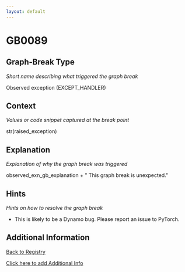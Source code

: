```yaml
---
layout: default
---
```

# GB0089

## Graph-Break Type
*Short name describing what triggered the graph break*

Observed exception (EXCEPT_HANDLER)

## Context
*Values or code snippet captured at the break point*

str(raised_exception)

## Explanation
*Explanation of why the graph break was triggered*

observed_exn_gb_explanation                                 + " This graph break is unexpected."

## Hints
*Hints on how to resolve the graph break*

- This is likely to be a Dynamo bug. Please report an issue to PyTorch.


## Additional Information

<!-- ADDITIONAL INFORMATION START - Add custom information below this line -->

<!-- ADDITIONAL INFORMATION END -->

[Back to Registry](../index.html)

[Click here to add Additional Info](https://github.com/pytorch-labs/compile-graph-break-site/edit/main/docs/gb/gb0089.md)
